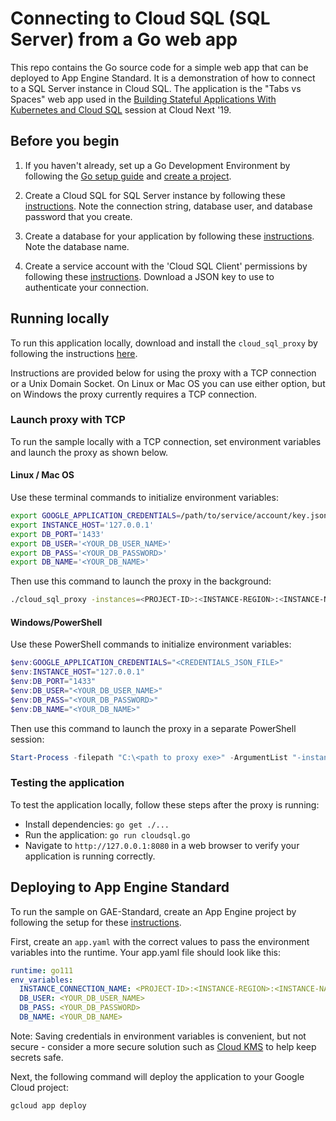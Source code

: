 # Connecting to Cloud SQL (SQL Server) from a Go web app

This repo contains the Go source code for a simple web app that can be deployed to App Engine Standard. It is a demonstration of how to connect to a SQL Server instance in Cloud SQL. The application is the "Tabs vs Spaces" web app used in the [Building Stateful Applications With Kubernetes and Cloud SQL](https://www.youtube.com/watch?v=qVgzP3PsXFw&t=1833s) session at Cloud Next '19.

## Before you begin

1. If you haven't already, set up a Go Development Environment by following the [Go setup guide](https://cloud.google.com/go/docs/setup) and
[create a project](https://cloud.google.com/resource-manager/docs/creating-managing-projects#creating_a_project).

1. Create a Cloud SQL for SQL Server instance by following these
[instructions](https://cloud.google.com/sql/docs/sqlserver/create-instance).
Note the connection string, database user, and database password that you create.

1. Create a database for your application by following these
[instructions](https://cloud.google.com/sql/docs/sqlserver/create-manage-databases).
Note the database name.

1. Create a service account with the 'Cloud SQL Client' permissions by following these
[instructions](https://cloud.google.com/sql/docs/mysql/connect-external-app#4_if_required_by_your_authentication_method_create_a_service_account).
Download a JSON key to use to authenticate your connection.

## Running locally

To run this application locally, download and install the `cloud_sql_proxy` by
following the instructions
[here](https://cloud.google.com/sql/docs/sqlserver/sql-proxy#install).

Instructions are provided below for using the proxy with a TCP connection or a Unix Domain Socket. On Linux or Mac OS you can use either option, but on Windows the proxy currently requires a TCP connection.

### Launch proxy with TCP

To run the sample locally with a TCP connection, set environment variables and launch the proxy as shown below.

#### Linux / Mac OS
Use these terminal commands to initialize environment variables:
```bash
export GOOGLE_APPLICATION_CREDENTIALS=/path/to/service/account/key.json
export INSTANCE_HOST='127.0.0.1'
export DB_PORT='1433'
export DB_USER='<YOUR_DB_USER_NAME>'
export DB_PASS='<YOUR_DB_PASSWORD>'
export DB_NAME='<YOUR_DB_NAME>'
```

Then use this command to launch the proxy in the background:
```bash
./cloud_sql_proxy -instances=<PROJECT-ID>:<INSTANCE-REGION>:<INSTANCE-NAME>=tcp:1433 -credential_file=$GOOGLE_APPLICATION_CREDENTIALS &
```

#### Windows/PowerShell
Use these PowerShell commands to initialize environment variables:
```powershell
$env:GOOGLE_APPLICATION_CREDENTIALS="<CREDENTIALS_JSON_FILE>"
$env:INSTANCE_HOST="127.0.0.1"
$env:DB_PORT="1433"
$env:DB_USER="<YOUR_DB_USER_NAME>"
$env:DB_PASS="<YOUR_DB_PASSWORD>"
$env:DB_NAME="<YOUR_DB_NAME>"
```

Then use this command to launch the proxy in a separate PowerShell session:
```powershell
Start-Process -filepath "C:\<path to proxy exe>" -ArgumentList "-instances=<PROJECT-ID>:<INSTANCE-REGION>:<INSTANCE-NAME>=tcp:1433 -credential_file=<CREDENTIALS_JSON_FILE>"
```

### Testing the application

To test the application locally, follow these steps after the proxy is running:

* Install dependencies: `go get ./...`
* Run the application: `go run cloudsql.go`
* Navigate to `http://127.0.0.1:8080` in a web browser to verify your application is running correctly.

## Deploying to App Engine Standard

To run the sample on GAE-Standard, create an App Engine project by following the setup for these
[instructions](https://cloud.google.com/appengine/docs/standard/go/quickstart#before-you-begin).

First, create an `app.yaml` with the correct values to pass the environment
variables into the runtime. Your app.yaml file should look like this:

```yaml
runtime: go111
env_variables:
  INSTANCE_CONNECTION_NAME: <PROJECT-ID>:<INSTANCE-REGION>:<INSTANCE-NAME>
  DB_USER: <YOUR_DB_USER_NAME>
  DB_PASS: <YOUR_DB_PASSWORD>
  DB_NAME: <YOUR_DB_NAME>
```

Note: Saving credentials in environment variables is convenient, but not secure - consider a more
secure solution such as [Cloud KMS](https://cloud.google.com/kms/) to help keep secrets safe.

Next, the following command will deploy the application to your Google Cloud project:
```bash
gcloud app deploy
```
